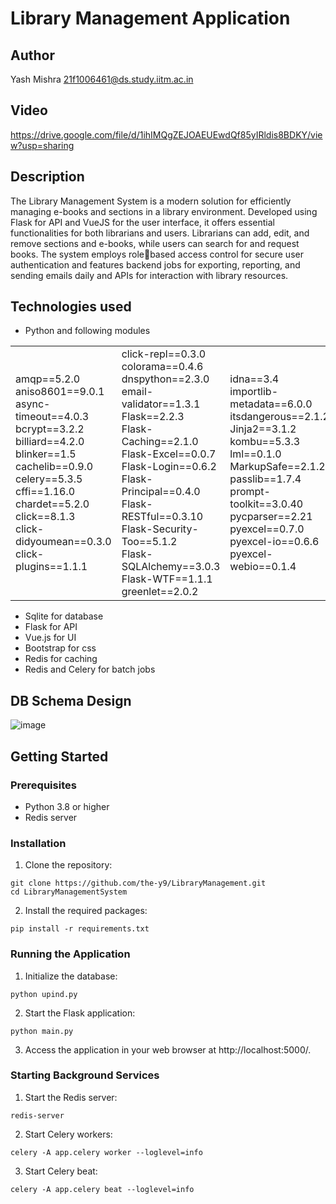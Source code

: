 # Library Management Application
## Author
Yash Mishra
21f1006461@ds.study.iitm.ac.in
## Video
https://drive.google.com/file/d/1ihIMQgZEJOAEUEwdQf85yIRldis8BDKY/view?usp=sharing
## Description
The Library Management System is a modern solution for efficiently managing e-books and 
sections in a library environment. Developed using Flask for API and VueJS for the user interface, 
it offers essential functionalities for both librarians and users. Librarians can add, edit, and remove 
sections and e-books, while users can search for and request books. The system employs rolebased access control for secure user authentication and features backend jobs for exporting, 
reporting, and sending emails daily and APIs for interaction with library resources.
## Technologies used
- Python and following modules

<table>
  <tr>
    <td>
      amqp==5.2.0<br>
      aniso8601==9.0.1<br>
      async-timeout==4.0.3<br>
      bcrypt==3.2.2<br>
      billiard==4.2.0<br>
      blinker==1.5<br>
      cachelib==0.9.0<br>
      celery==5.3.5<br>
      cffi==1.16.0<br>
      chardet==5.2.0<br>
      click==8.1.3<br>
      click-didyoumean==0.3.0<br>
      click-plugins==1.1.1<br>
    </td>
    <td>
      click-repl==0.3.0<br>
      colorama==0.4.6<br>
      dnspython==2.3.0<br>
      email-validator==1.3.1<br>
      Flask==2.2.3<br>
      Flask-Caching==2.1.0<br>
      Flask-Excel==0.0.7<br>
      Flask-Login==0.6.2<br>
      Flask-Principal==0.4.0<br>
      Flask-RESTful==0.3.10<br>
      Flask-Security-Too==5.1.2<br>
      Flask-SQLAlchemy==3.0.3<br>
      Flask-WTF==1.1.1<br>
      greenlet==2.0.2<br>
    </td>
    <td>
      idna==3.4<br>
      importlib-metadata==6.0.0<br>
      itsdangerous==2.1.2<br>
      Jinja2==3.1.2<br>
      kombu==5.3.3<br>
      lml==0.1.0<br>
      MarkupSafe==2.1.2<br>
      passlib==1.7.4<br>
      prompt-toolkit==3.0.40<br>
      pycparser==2.21<br>
      pyexcel==0.7.0<br>
      pyexcel-io==0.6.6<br>
      pyexcel-webio==0.1.4<br>
    </td>
    <td>
      python-dateutil==2.8.2<br>
      pytz==2023.3.post1<br>
      redis==5.0.1<br>
      six==1.16.0<br>
      SQLAlchemy==2.0.6<br>
      texttable==1.7.0<br>
      typing_extensions==4.5.0<br>
      tzdata==2023.3<br>
      vine==5.1.0<br>
      wcwidth==0.2.9<br>
      Werkzeug==2.2.3<br>
      WTForms==3.0.1<br>
      zipp==3.15.0
    </td>
  </tr>
</table>


- Sqlite for database
- Flask for API
- Vue.js for UI
- Bootstrap for css
- Redis for caching
- Redis and Celery for batch jobs

## DB Schema Design
![image](https://github.com/user-attachments/assets/ca47f766-8091-4621-a167-1a85d9396765)

## Getting Started
### Prerequisites
- Python 3.8 or higher
- Redis server
### Installation
1. Clone the repository:

```
git clone https://github.com/the-y9/LibraryManagement.git
cd LibraryManagementSystem
```
2. Install the required packages:

```
pip install -r requirements.txt
```
### Running the Application
1. Initialize the database:

```
python upind.py
```
2. Start the Flask application:

```
python main.py
```
3. Access the application in your web browser at http://localhost:5000/.

### Starting Background Services
1. Start the Redis server:

```
redis-server
```
2. Start Celery workers:

```
celery -A app.celery worker --loglevel=info
```
3. Start Celery beat:

```
celery -A app.celery beat --loglevel=info
```
